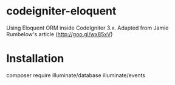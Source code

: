 # codeigniter-eloquent
Using Eloquent ORM inside CodeIgniter 3.x. Adapted from Jamie Rumbelow's article (http://goo.gl/wx85xV)

# Installation
composer require illuminate/database illuminate/events
